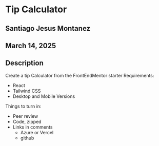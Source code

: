 # Tip Calculator

## Santiago Jesus Montanez

## March 14, 2025

## Description

Create a tip Calculator from the FrontEndMentor starter
Requirements:

- React
- Tailwind CSS
- Desktop and Mobile Versions


Things to turn in:

- Peer review
- Code, zipped
- Links in comments
  - Azure or Vercel
  - github
